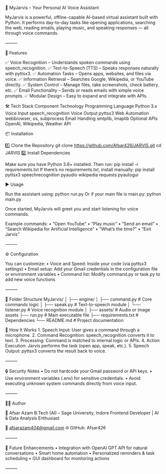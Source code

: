 🧠 MyJarvis – Your Personal AI Voice Assistant

MyJarvis is a powerful, offline-capable AI-based virtual assistant built with Python. It performs day-to-day tasks like opening applications, searching the web, reading emails, playing music, and speaking responses — all through voice commands.

⸻

🚀 Features

✅ Voice Recognition – Understands spoken commands using speech_recognition.
✅ Text-to-Speech (TTS) – Speaks responses naturally with pyttsx3.
✅ Automation Tasks – Opens apps, websites, and files via voice.
✅ Information Retrieval – Searches Google, Wikipedia, or YouTube directly.
✅ System Control – Manage files, take screenshots, check battery, etc.
✅ Email Functionality – Sends or reads emails with simple voice prompts.
✅ Modular Design – Easy to expand and integrate with APIs.

🛠️ Tech Stack
Component
Technology
Programming Language
Python 3.x
Voice Input
speech_recognition
Voice Output
pyttsx3
Web Automation
webbrowser, os, subprocess
Email Handling
smtplib, imaplib
Optional APIs
OpenAI, Wikipedia, Weather API

📦 Installation

1️⃣ Clone the Repository
git clone https://github.com/Afsar426/JARVIS.git
cd JARVIS
2️⃣ Install Dependencies

Make sure you have Python 3.8+ installed. Then run:
pip install -r requirements.txt
If there’s no requirements.txt, install manually:
pip install pyttsx3 speechrecognition pyaudio wikipedia requests pyautogui

▶️ Usage

Run the assistant using:
python run.py
Or if your main file is main.py:
python main.py

Once started, MyJarvis will greet you and start listening for voice commands.

Example commands:
	•	“Open YouTube”
	•	“Play music”
	•	“Send an email”
	•	“Search Wikipedia for Artificial Intelligence”
	•	“What’s the time?”
	•	“Exit Jarvis”

⸻

⚙️ Configuration

You can customize:
	•	Voice and Speed: Inside your code (via pyttsx3 settings)
	•	Email setup: Add your Gmail credentials in the configuration file or environment variables
	•	Command list: Modify command.py or task.py to add new voice functions

⸻

🧩 Folder Structure
MyJarvis/
│
├── engine/
│   ├── command.py       # Core commands logic
│   ├── speak.py         # Text-to-speech module
│   └── listener.py      # Voice recognition module
│
├── assets/              # Audio or image assets
├── run.py               # Main executable file
├── requirements.txt     # Dependencies
└── README.md            # Project documentation

🧠 How It Works
	1.	Speech Input: User gives a command through a microphone.
	2.	Command Recognition: speech_recognition converts it to text.
	3.	Processing: Command is matched to internal logic or APIs.
	4.	Action Execution: Jarvis performs the task (open app, speak, etc.).
	5.	Speech Output: pyttsx3 converts the result back to voice.

⸻

🔒 Security Notes
	•	Do not hardcode your Gmail password or API keys.
	•	Use environment variables (.env) for sensitive credentials.
	•	Avoid executing unknown system commands directly from voice input.

⸻

🧑‍💻 Author

👤 Afsar Azam
B.Tech (AI) – Sage University, Indore
Frontend Developer | AI & Data Analysis Enthusiast

📧 afsarazam404@gmail.com
🌐 GitHub: Afsar426

⸻

🌟 Future Enhancements
	•	Integration with OpenAI GPT API for natural conversations
	•	Smart home automation
	•	Personalized reminders & task scheduling
	•	GUI dashboard for monitoring actions

⸻
